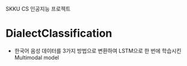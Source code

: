 SKKU CS 인공지능 프로젝트
# DialectClassification

- 한국어 음성 데이터를 3가지 방법으로 변환하여 LSTM으로 한 번에 학습시킨 Multimodal model
